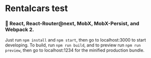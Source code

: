 # Rentalcars test

### :tada: React, React-Router@next, MobX, MobX-Persist, and Webpack 2.

Just run `npm install` and `npm start`, then go to localhost:3000 to start developing.
To build, run `npm run build`, and to preview run `npm run preview`, then go
to localhost:1234 for the minified production bundle.
